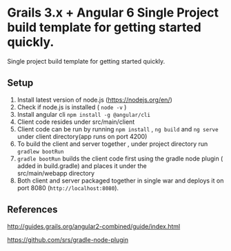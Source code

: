 # Grails 3.x + Angular 6 Single Project build template for getting started quickly.

Single project build template for getting started quickly.

## Setup
1. Install latest version of node.js (https://nodejs.org/en/)
2. Check if node.js is installed ( `node -v` )
3. Install angular cli `npm install -g @angular/cli`
4. Client code resides under src/main/client
5. Client code can be run by running `npm install` , `ng build` and `ng serve` under client directory(app runs on port 4200)
6. To build the client and server together , under project directory run `gradlew bootRun`
7. `gradle bootRun` builds the client code first using the gradle node plugin ( added in build.gradle) and places it under the    
    src/main/webapp directory
8. Both client and server packaged together in single war and deploys it on port 8080 (`http://localhost:8080`).

## References
http://guides.grails.org/angular2-combined/guide/index.html

https://github.com/srs/gradle-node-plugin

